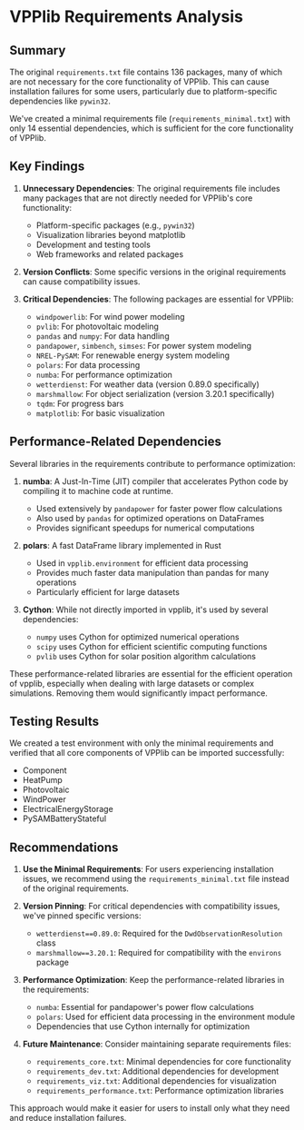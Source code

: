 # VPPlib Requirements Analysis

## Summary

The original `requirements.txt` file contains 136 packages, many of which are not necessary for the core functionality of VPPlib. This can cause installation failures for some users, particularly due to platform-specific dependencies like `pywin32`.

We've created a minimal requirements file (`requirements_minimal.txt`) with only 14 essential dependencies, which is sufficient for the core functionality of VPPlib.

## Key Findings

1. **Unnecessary Dependencies**: The original requirements file includes many packages that are not directly needed for VPPlib's core functionality:
   - Platform-specific packages (e.g., `pywin32`)
   - Visualization libraries beyond matplotlib
   - Development and testing tools
   - Web frameworks and related packages

2. **Version Conflicts**: Some specific versions in the original requirements can cause compatibility issues.

3. **Critical Dependencies**: The following packages are essential for VPPlib:
   - `windpowerlib`: For wind power modeling
   - `pvlib`: For photovoltaic modeling
   - `pandas` and `numpy`: For data handling
   - `pandapower`, `simbench`, `simses`: For power system modeling
   - `NREL-PySAM`: For renewable energy system modeling
   - `polars`: For data processing
   - `numba`: For performance optimization
   - `wetterdienst`: For weather data (version 0.89.0 specifically)
   - `marshmallow`: For object serialization (version 3.20.1 specifically)
   - `tqdm`: For progress bars
   - `matplotlib`: For basic visualization

## Performance-Related Dependencies

Several libraries in the requirements contribute to performance optimization:

1. **numba**: A Just-In-Time (JIT) compiler that accelerates Python code by compiling it to machine code at runtime.
   - Used extensively by `pandapower` for faster power flow calculations
   - Also used by `pandas` for optimized operations on DataFrames
   - Provides significant speedups for numerical computations

2. **polars**: A fast DataFrame library implemented in Rust
   - Used in `vpplib.environment` for efficient data processing
   - Provides much faster data manipulation than pandas for many operations
   - Particularly efficient for large datasets

3. **Cython**: While not directly imported in vpplib, it's used by several dependencies:
   - `numpy` uses Cython for optimized numerical operations
   - `scipy` uses Cython for efficient scientific computing functions
   - `pvlib` uses Cython for solar position algorithm calculations

These performance-related libraries are essential for the efficient operation of vpplib, especially when dealing with large datasets or complex simulations. Removing them would significantly impact performance.

## Testing Results

We created a test environment with only the minimal requirements and verified that all core components of VPPlib can be imported successfully:
- Component
- HeatPump
- Photovoltaic
- WindPower
- ElectricalEnergyStorage
- PySAMBatteryStateful

## Recommendations

1. **Use the Minimal Requirements**: For users experiencing installation issues, we recommend using the `requirements_minimal.txt` file instead of the original requirements.

2. **Version Pinning**: For critical dependencies with compatibility issues, we've pinned specific versions:
   - `wetterdienst==0.89.0`: Required for the `DwdObservationResolution` class
   - `marshmallow==3.20.1`: Required for compatibility with the `environs` package

3. **Performance Optimization**: Keep the performance-related libraries in the requirements:
   - `numba`: Essential for pandapower's power flow calculations
   - `polars`: Used for efficient data processing in the environment module
   - Dependencies that use Cython internally for optimization

4. **Future Maintenance**: Consider maintaining separate requirements files:
   - `requirements_core.txt`: Minimal dependencies for core functionality
   - `requirements_dev.txt`: Additional dependencies for development
   - `requirements_viz.txt`: Additional dependencies for visualization
   - `requirements_performance.txt`: Performance optimization libraries

This approach would make it easier for users to install only what they need and reduce installation failures.